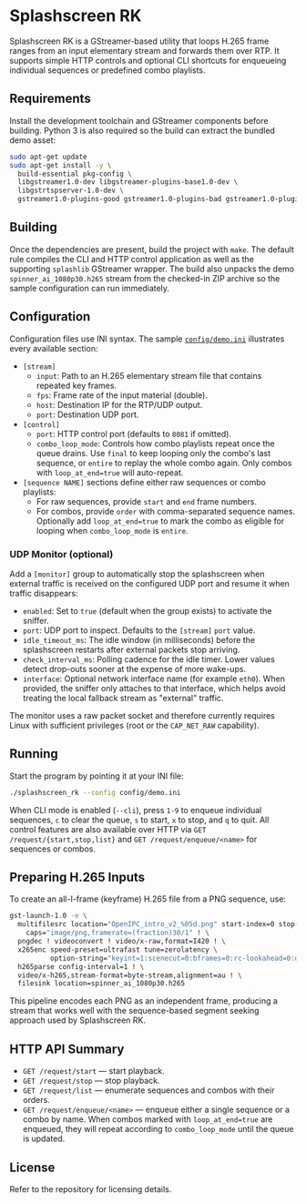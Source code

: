 # Splashscreen RK

Splashscreen RK is a GStreamer-based utility that loops H.265 frame ranges from
an input elementary stream and forwards them over RTP. It supports simple HTTP
controls and optional CLI shortcuts for enqueueing individual sequences or
predefined combo playlists.

## Requirements

Install the development toolchain and GStreamer components before building.
Python 3 is also required so the build can extract the bundled demo asset:

```sh
sudo apt-get update
sudo apt-get install -y \
  build-essential pkg-config \
  libgstreamer1.0-dev libgstreamer-plugins-base1.0-dev \
  libgstrtspserver-1.0-dev \
  gstreamer1.0-plugins-good gstreamer1.0-plugins-bad gstreamer1.0-plugins-ugly
```

## Building

Once the dependencies are present, build the project with `make`. The default
rule compiles the CLI and HTTP control application as well as the supporting
`splashlib` GStreamer wrapper. The build also unpacks the demo
`spinner_ai_1080p30.h265` stream from the checked-in ZIP archive so the sample
configuration can run immediately.

## Configuration

Configuration files use INI syntax. The sample [`config/demo.ini`](config/demo.ini)
illustrates every available section:

- `[stream]`
  - `input`: Path to an H.265 elementary stream file that contains repeated key
    frames.
  - `fps`: Frame rate of the input material (double).
  - `host`: Destination IP for the RTP/UDP output.
  - `port`: Destination UDP port.
- `[control]`
  - `port`: HTTP control port (defaults to `8081` if omitted).
  - `combo_loop_mode`: Controls how combo playlists repeat once the queue drains.
    Use `final` to keep looping only the combo's last sequence, or `entire` to
    replay the whole combo again. Only combos with `loop_at_end=true` will
    auto-repeat.
- `[sequence NAME]` sections define either raw sequences or combo playlists:
  - For raw sequences, provide `start` and `end` frame numbers.
  - For combos, provide `order` with comma-separated sequence names. Optionally
    add `loop_at_end=true` to mark the combo as eligible for looping when
    `combo_loop_mode` is `entire`.

### UDP Monitor (optional)

Add a `[monitor]` group to automatically stop the splashscreen when external
traffic is received on the configured UDP port and resume it when traffic
disappears:

- `enabled`: Set to `true` (default when the group exists) to activate the
  sniffer.
- `port`: UDP port to inspect. Defaults to the `[stream]` `port` value.
- `idle_timeout_ms`: The idle window (in milliseconds) before the splashscreen
  restarts after external packets stop arriving.
- `check_interval_ms`: Polling cadence for the idle timer. Lower values detect
  drop-outs sooner at the expense of more wake-ups.
- `interface`: Optional network interface name (for example `eth0`). When
  provided, the sniffer only attaches to that interface, which helps avoid
  treating the local fallback stream as "external" traffic.

The monitor uses a raw packet socket and therefore currently requires Linux
with sufficient privileges (root or the `CAP_NET_RAW` capability).

## Running

Start the program by pointing it at your INI file:

```sh
./splashscreen_rk --config config/demo.ini
```

When CLI mode is enabled (`--cli`), press `1-9` to enqueue individual sequences,
`c` to clear the queue, `s` to start, `x` to stop, and `q` to quit. All control
features are also available over HTTP via `GET /request/{start,stop,list}` and
`GET /request/enqueue/<name>` for sequences or combos.

## Preparing H.265 Inputs

To create an all-I-frame (keyframe) H.265 file from a PNG sequence, use:

```sh
gst-launch-1.0 -e \
  multifilesrc location="OpenIPC_intro_v2_%05d.png" start-index=0 stop-index=180 \
    caps="image/png,framerate=(fraction)30/1" ! \
  pngdec ! videoconvert ! video/x-raw,format=I420 ! \
  x265enc speed-preset=ultrafast tune=zerolatency \
          option-string="keyint=1:scenecut=0:bframes=0:rc-lookahead=0:open-gop=0:aud=1:repeat-headers=1" ! \
  h265parse config-interval=1 ! \
  video/x-h265,stream-format=byte-stream,alignment=au ! \
  filesink location=spinner_ai_1080p30.h265
```

This pipeline encodes each PNG as an independent frame, producing a stream that
works well with the sequence-based segment seeking approach used by
Splashscreen RK.

## HTTP API Summary

- `GET /request/start` — start playback.
- `GET /request/stop` — stop playback.
- `GET /request/list` — enumerate sequences and combos with their orders.
- `GET /request/enqueue/<name>` — enqueue either a single sequence or a combo by
  name. When combos marked with `loop_at_end=true` are enqueued, they will
  repeat according to `combo_loop_mode` until the queue is updated.

## License

Refer to the repository for licensing details.
